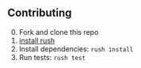 
## Contributing

0. Fork and clone this repo
1. [install rush](https://rushjs.io/pages/developer/new_developer/)
2. Install dependencies: `rush install`
3. Run tests: `rush test`
